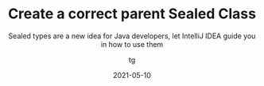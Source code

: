 ---
date: 2021-05-10
title: Create a correct parent Sealed Class
technologies: [java]
topics: [latest]
author: tg
subtitle: Sealed types are a new idea for Java developers, let IntelliJ IDEA guide you in how to use them
thumbnail: ./thumbnail.png
cardThumbnail: ./card.png
shortVideo:
  poster: ./tip.png
  url: https://youtu.be/qQveZB7zwiY
seealso:
  - title: (video) Using Java 16 with IntelliJ IDEA
    href: https://www.youtube.com/watch?v=s3otQAhPNZg
  - title: IntelliJ IDEA Blog - Java 16 and IntelliJ IDEA
    href: https://blog.jetbrains.com/idea/2021/03/java-16-and-intellij-idea
leadin: |
  Sealed classes (a preview feature in Java 16) are a way to take control of the inheritance hierarchy of our classes. If we have a sealed class like this one, IntelliJ IDEA will tell us we need to "permit" the child class so it can extend this parent. It will also automatically make changes if it can.

  Experiment with Sealed Types, use **⌥⏎** (macOS), or **Alt+Enter** (Windows/Linux) to see and accept suggestions.

---
